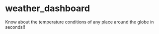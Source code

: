 # weather_dashboard
Know about the temperature conditions of any place around the globe in seconds!!
